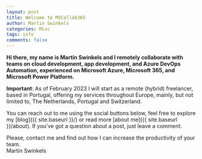 ```yaml
---
layout: post
title: Welcome to MSCollab365
author: Martin Swinkels
categories: Misc
tags: info
comments: false
---
```


**Hi there, my name is Martin Swinkels and I remotely collaborate with teams on cloud development, app development, and Azure DevOps Automation, experienced on Microsoft Azure, Microsoft 365, and Microsoft Power Platform.**

<div class="important">
    <p><strong>Important</strong>: As of February 2023 I will start as a remote (hybrid) freelancer, based in Portugal, offering my services throughout Europe, mainly, but not limited to, The Netherlands, Portugal and Switzerland.</p>
</div>

You can reach out to me using the social buttons below, feel free to explore my [blog]({{ site.baseurl }}/) or read more [about me]({{ site.baseurl }}/about). If you’ve got a question about a post, just leave a comment.

Please, contact me and find out how I can increase the productivity of your team.  
Martin Swinkels

<!--
For more instructions head over to the [Jekyll Now repository](https://github.com/barryclark/jekyll-now) on GitHub.
-->
